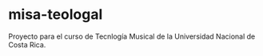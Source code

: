 # misa-teologal

Proyecto para el curso de Tecnlogía Musical de la Universidad Nacional de Costa Rica.
